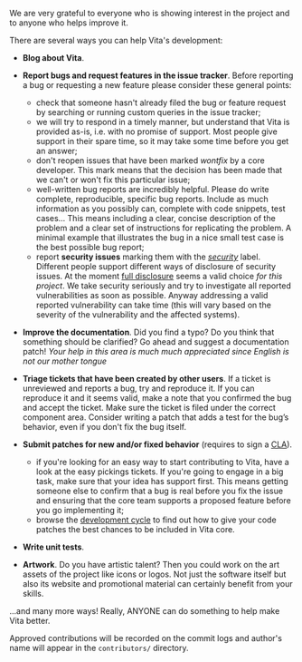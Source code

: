 We are very grateful to everyone who is showing interest in the project and to anyone who helps improve it.

There are several ways you can help Vita's development:

* **Blog about Vita**.
* **Report bugs and request features in the issue tracker**. Before reporting a bug or requesting a new feature please consider these general points:
    * check that someone hasn't already filed the bug or feature request by searching or running custom queries in the issue tracker;
    * we will try to respond in a timely manner, but understand that Vita is provided as-is, i.e. with no promise of support. Most people give support in their spare time, so it may take some time before you get an answer;
    * don't reopen issues that have been marked *wontfix* by a core developer. This mark means that the decision has been made that we can't or won't fix this particular issue;
    * well-written bug reports are incredibly helpful. Please do write complete, reproducible, specific bug reports. Include as much information as you possibly can, complete with code snippets, test cases... This means including a clear, concise description of the problem and a clear set of instructions for replicating the problem. A minimal example that illustrates the bug in a nice small test case is the best possible bug report;
    * report **security issues** marking them with the *[security](https://github.com/morinim/vita/labels/security)* label. Different people support different ways of disclosure of security issues. At the moment [full disclosure](https://en.wikipedia.org/wiki/Full_disclosure_(computer_security)) seems a valid choice *for this project*. We take security seriously and try to investigate all reported vulnerabilities as soon as possible. Anyway addressing a valid reported vulnerability can take time (this will vary based on the severity of the vulnerability and the affected systems).

* **Improve the documentation**. Did you find a typo? Do you think that something should be clarified? Go ahead and suggest a documentation patch! *Your help in this area is much much appreciated since English is not our mother tongue*

* **Triage tickets that have been created by other users**. If a ticket is unreviewed and reports a bug, try and reproduce it. If you can reproduce it and it seems valid, make a note that you confirmed the bug and accept the ticket. Make sure the ticket is filed under the correct component area. Consider writing a patch that adds a test for the bug’s behavior, even if you don't fix the bug itself.

* **Submit patches for new and/or fixed behavior** (requires to sign a [CLA](https://github.com/morinim/vita/wiki/cla)).
    * if you're looking for an easy way to start contributing to Vita, have a look at the easy pickings tickets. If you're going to engage in a big task, make sure that your idea has support first. This means getting someone else to confirm that a bug is real before you fix the issue and ensuring that the core team supports a proposed feature before you go implementing it;
    * browse the [development cycle](https://github.com/morinim/vita/wiki/development_cycle) to find out how to give your code patches the best chances to be included in Vita core.

* **Write unit tests**.

* **Artwork**. Do you have artistic talent? Then you could work on the art assets of the project like icons or logos. Not just the software itself but also its website and promotional material can certainly benefit from your skills.

...and many more ways! Really, ANYONE can do something to help make Vita better.

Approved contributions will be recorded on the commit logs and author's name will appear in the `contributors/` directory.
